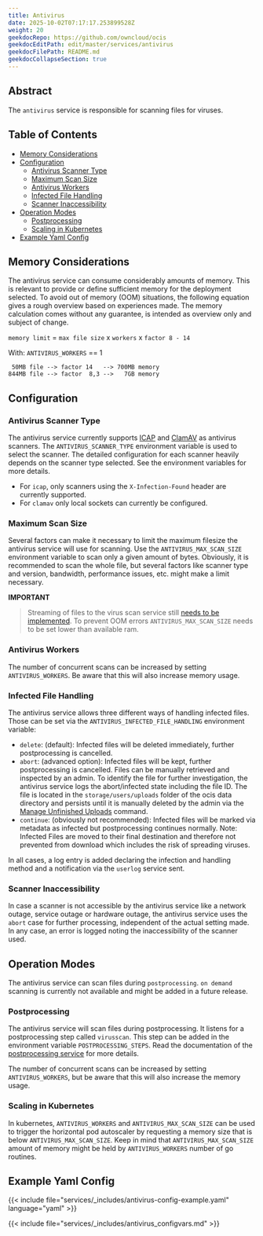 ```yaml
---
title: Antivirus
date: 2025-10-02T07:17:17.253899528Z
weight: 20
geekdocRepo: https://github.com/owncloud/ocis
geekdocEditPath: edit/master/services/antivirus
geekdocFilePath: README.md
geekdocCollapseSection: true
---
```


<!-- Do not edit this file, it is autogenerated. Edit the service README.md instead -->

## Abstract


The `antivirus` service is responsible for scanning files for viruses.


## Table of Contents

* [Memory Considerations](#memory-considerations)
* [Configuration](#configuration)
  * [Antivirus Scanner Type](#antivirus-scanner-type)
  * [Maximum Scan Size](#maximum-scan-size)
  * [Antivirus Workers](#antivirus-workers)
  * [Infected File Handling](#infected-file-handling)
  * [Scanner Inaccessibility](#scanner-inaccessibility)
* [Operation Modes](#operation-modes)
  * [Postprocessing](#postprocessing)
  * [Scaling in Kubernetes](#scaling-in-kubernetes)
* [Example Yaml Config](#example-yaml-config)

## Memory Considerations

The antivirus service can consume considerably amounts of memory. This is relevant to provide or define sufficient memory for the deployment selected. To avoid out of memory (OOM) situations, the following equation gives a rough overview based on experiences made. The memory calculation comes without any guarantee, is intended as overview only and subject of change.

`memory limit` = `max file size` x `workers` x `factor 8 - 14`

With:
`ANTIVIRUS_WORKERS` == 1
```plaintext
 50MB file --> factor 14   --> 700MB memory
844MB file --> factor  8,3 -->   7GB memory
```

## Configuration

### Antivirus Scanner Type

The antivirus service currently supports [ICAP](https://tools.ietf.org/html/rfc3507) and [ClamAV](http://www.clamav.net/index.html) as antivirus scanners. The `ANTIVIRUS_SCANNER_TYPE` environment variable is used to select the scanner. The detailed configuration for each scanner heavily depends on the scanner type selected. See the environment variables for more details.

  -   For `icap`, only scanners using the `X-Infection-Found` header are currently supported.
  -   For `clamav` only local sockets can currently be configured.

### Maximum Scan Size

Several factors can make it necessary to limit the maximum filesize the antivirus service will use for scanning. Use the `ANTIVIRUS_MAX_SCAN_SIZE` environment variable to scan only a given amount of bytes. Obviously, it is recommended to scan the whole file, but several factors like scanner type and version, bandwidth, performance issues, etc. might make a limit necessary.

**IMPORTANT**
> Streaming of files to the virus scan service still [needs to be implemented](https://github.com/owncloud/ocis/issues/6803). To prevent OOM errors `ANTIVIRUS_MAX_SCAN_SIZE` needs to be set lower than available ram.

### Antivirus Workers

The number of concurrent scans can be increased by setting `ANTIVIRUS_WORKERS`. Be aware that this will also increase memory usage.

### Infected File Handling

The antivirus service allows three different ways of handling infected files. Those can be set via the `ANTIVIRUS_INFECTED_FILE_HANDLING` environment variable:

  -   `delete`: (default): Infected files will be deleted immediately, further postprocessing is cancelled.
  -   `abort`:  (advanced option): Infected files will be kept, further postprocessing is cancelled. Files can be manually retrieved and inspected by an admin. To identify the file for further investigation, the antivirus service logs the abort/infected state including the file ID. The file is located in the `storage/users/uploads` folder of the ocis data directory and persists until it is manually deleted by the admin via the [Manage Unfinished Uploads](https://doc.owncloud.com/ocis/next/deployment/services/s-list/storage-users.html#manage-unfinished-uploads) command.
  -   `continue`:  (obviously not recommended): Infected files will be marked via metadata as infected but postprocessing continues normally. Note: Infected Files are moved to their final destination and therefore not prevented from download which includes the risk of spreading viruses.

In all cases, a log entry is added declaring the infection and handling method and a notification via the `userlog` service sent.

### Scanner Inaccessibility

In case a scanner is not accessible by the antivirus service like a network outage, service outage or hardware outage, the antivirus service uses the `abort` case for further processing, independent of the actual setting made. In any case, an error is logged noting the inaccessibility of the scanner used.

## Operation Modes

The antivirus service can scan files during `postprocessing`. `on demand` scanning is currently not available and might be added in a future release.

### Postprocessing

The antivirus service will scan files during postprocessing. It listens for a postprocessing step called `virusscan`. This step can be added in the environment variable `POSTPROCESSING_STEPS`. Read the documentation of the [postprocessing service](https://github.com/owncloud/ocis/tree/master/services/postprocessing) for more details.

The number of concurrent scans can be increased by setting `ANTIVIRUS_WORKERS`, but be aware that this will also increase the memory usage.

### Scaling in Kubernetes

In kubernetes, `ANTIVIRUS_WORKERS` and `ANTIVIRUS_MAX_SCAN_SIZE` can be used to trigger the horizontal pod autoscaler by requesting a memory size that is below `ANTIVIRUS_MAX_SCAN_SIZE`. Keep in mind that `ANTIVIRUS_MAX_SCAN_SIZE` amount of memory might be held by `ANTIVIRUS_WORKERS` number of go routines.
## Example Yaml Config
{{< include file="services/_includes/antivirus-config-example.yaml"  language="yaml" >}}

{{< include file="services/_includes/antivirus_configvars.md" >}}

